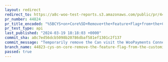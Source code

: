 ```yaml
---
layout: redirect
redirect_to: https://a8c-woo-test-reports.s3.amazonaws.com/public/pr/44824/api/index.html
pr_number: 44824
pr_title_encoded: "%5BCYS+on+Core%5D+Remove+the+Feature+Flag+from+the+Customize+Your+Store+flow+on+Core"
pr_test_type: api
last_published: "2024-03-19 18:18:03 +0000"
commit_sha: a8c7ed56dcb5098b20786dbaf581ef1301c2f137
commit_message: "Temporarily remove the Can visit the WooPayments Connect page instead…"
branch_name: 44823-cys-on-core-remove-the-feature-flag-from-the-customize-your-store-flow-on-core
passed: true
---
```


